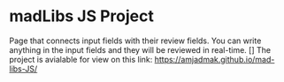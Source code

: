 # madLibs JS Project
Page that connects input fields with their review fields.
You can write anything in the input fields and they will be reviewed in real-time.
[] The project is avialable for view on this link: 
https://amjadmak.github.io/mad-libs-JS/
